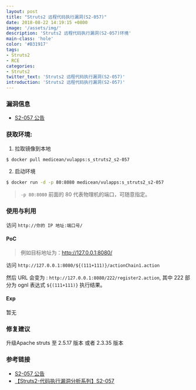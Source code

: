```yaml
---
layout: post
title: "Struts2 远程代码执行漏洞(S2-057)"
date: 2018-08-22 14:19:15 +0800
image: '/assets/img/'
description: 'Struts2 远程代码执行漏洞(S2-057)环境'
main-class: 'hole'
color: '#B31917'
tags:
- Struts2
- RCE
categories:
- Struts2
twitter_text: 'Struts2 远程代码执行漏洞(S2-057)'
introduction: 'Struts2 远程代码执行漏洞(S2-057)'
---
```

<style type="text/css">
.highlight pre{
  white-space: pre-wrap;
}    
</style>

### 漏洞信息

 * [S2-057 公告](https://cwiki.apache.org/confluence/display/WW/S2-057)

### 获取环境:

1. 拉取镜像到本地
 ```bash
$ docker pull medicean/vulapps:s_struts2_s2-057
 ```

2. 启动环境
 ```bash
$ docker run -d -p 80:8080 medicean/vulapps:s_struts2_s2-057
 ```
 > `-p 80:8080` 前面的 80 代表物理机的端口，可随意指定。 

### 使用与利用

访问 `http://你的 IP 地址:端口号/`

#### PoC

> 例如目标地址为：http://127.0.0.1:8080/

访问 `http://127.0.0.1:8080/${(111+111)}/actionChain1.action`

然后 URL 会变为 : `http://127.0.0.1:8080/222/register2.action`, 其中 222 部分为 ognl 表达式 `${(111+111)}` 执行结果。


#### Exp

暂无

### 修复建议

升级Apache struts 至 2.5.17 版本 或者 2.3.35 版本


### 参考链接

* [S2-057 公告](https://cwiki.apache.org/confluence/display/WW/S2-057)
* [【Struts2-代码执行漏洞分析系列】S2-057](https://xz.aliyun.com/t/2618)

